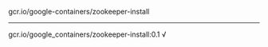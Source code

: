 gcr.io/google-containers/zookeeper-install 

----
gcr.io/google_containers/zookeeper-install:0.1 √

